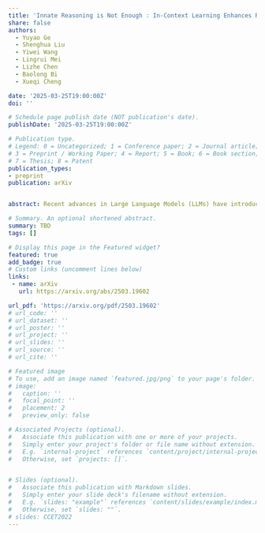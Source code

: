 ```yaml
---
title: 'Innate Reasoning is Not Enough : In-Context Learning Enhances Reasoning Large Language Models with Less Overthinking'
share: false
authors:
  - Yuyao Ge
  - Shenghua Liu
  - Yiwei Wang
  - Lingrui Mei
  - Lizhe Chen
  - Baolong Bi
  - Xueqi Cheng

date: '2025-03-25T19:00:00Z'
doi: ''

# Schedule page publish date (NOT publication's date).
publishDate: '2025-03-25T19:00:00Z'

# Publication type.
# Legend: 0 = Uncategorized; 1 = Conference paper; 2 = Journal article;
# 3 = Preprint / Working Paper; 4 = Report; 5 = Book; 6 = Book section;
# 7 = Thesis; 8 = Patent
publication_types:
- preprint
publication: arXiv


abstract: Recent advances in Large Language Models (LLMs) have introduced Reasoning Large Language Models (RLLMs), which employ extended thinking processes with reflection and self-correction capabilities, demonstrating the effectiveness of test-time scaling. RLLMs exhibit innate Chain-of-Thought (CoT) reasoning capability obtained from training, leading to a natural question$:$ "Is CoT prompting, a popular In-Context Learning (ICL) method for chat LLMs, necessary to enhance the reasoning capability of RLLMs?" In this work, we present the first comprehensive analysis of the impacts of Zero-shot CoT and Few-shot CoT on RLLMs across mathematical reasoning tasks. We examine models ranging from 1.5B to 32B parameters, finding that contrary to concerns, CoT prompting significantly enhances RLLMs' performance in most scenarios. Our results reveal distinct patterns$:$ large-capacity models show minimal improvement on simple tasks but substantial gains on complex problems, while smaller models exhibit the opposite behavior. Further analysis demonstrates that CoT prompting effectively controls the distribution of the numbers of thinking tokens and reasoning steps, reducing excessive reflections by approximately 90% in some cases. Moreover, attention logits analysis reveals the RLLMs' overfitting to reflection-related words, which is mitigated by external CoT guidance. Notably, our experiments indicate that for RLLMs, one-shot CoT consistently yields superior performance compared to Few-shot CoT approaches. Our findings provide important insights for optimizing RLLMs' performance through appropriate prompting strategies.

# Summary. An optional shortened abstract.
summary: TBD
tags: []

# Display this page in the Featured widget?
featured: true
add_badge: true
# Custom links (uncomment lines below)
links:
 - name: arXiv
   url: https://arxiv.org/abs/2503.19602

url_pdf: 'https://arxiv.org/pdf/2503.19602'
# url_code: ''
# url_dataset: ''
# url_poster: ''
# url_project: ''
# url_slides: ''
# url_source: ''
# url_cite: ''

# Featured image
# To use, add an image named `featured.jpg/png` to your page's folder.
# image:
#   caption: ''
#   focal_point: ''
#   placement: 2
#   preview_only: false

# Associated Projects (optional).
#   Associate this publication with one or more of your projects.
#   Simply enter your project's folder or file name without extension.
#   E.g. `internal-project` references `content/project/internal-project/index.md`.
#   Otherwise, set `projects: []`.


# Slides (optional).
#   Associate this publication with Markdown slides.
#   Simply enter your slide deck's filename without extension.
#   E.g. `slides: "example"` references `content/slides/example/index.md`.
#   Otherwise, set `slides: ""`.
# slides: CCET2022
---
```




